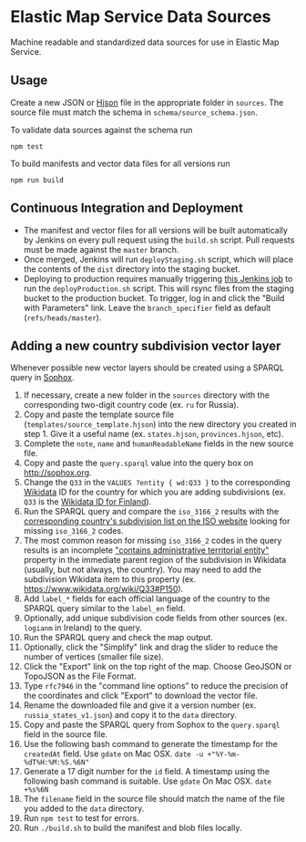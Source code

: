 # Elastic Map Service Data Sources

Machine readable and standardized data sources for use in Elastic Map Service.

## Usage

Create a new JSON or [Hjson](http://hjson.org) file in the appropriate folder in `sources`. The source file must match the schema in `schema/source_schema.json`.

To validate data sources against the schema run

```node
npm test
```

To build manifests and vector data files for all versions run

```node
npm run build
```

## Continuous Integration and Deployment

- The manifest and vector files for all versions will be built automatically by Jenkins on every pull request using the `build.sh` script. Pull requests must be made against the `master` branch. 
- Once merged, Jenkins will run `deployStaging.sh` script, which will place the contents of the `dist` directory into the staging bucket.
- Deploying to production requires manually triggering [this Jenkins job](https://kibana-ci.elastic.co/job/elastic+ems-file-service+deploy/) to run the `deployProduction.sh` script. This will rsync files from the staging bucket to the production bucket. To trigger, log in and click the "Build with Parameters" link. Leave the `branch_specifier` field as default (`refs/heads/master`).

## Adding a new country subdivision vector layer

Whenever possible new vector layers should be created using a SPARQL query in [Sophox](http://sophox.org). 

1. If necessary, create a new folder in the `sources` directory with the corresponding two-digit country code (ex. `ru` for Russia).
2. Copy and paste the template source file (`templates/source_template.hjson`) into the new directory you created in step 1. Give it a useful name (ex. `states.hjson`, `provinces.hjson`, etc).
3. Complete the `note`, `name` and `humanReadableName` fields in the new source file.
4. Copy and paste the `query.sparql` value into the query box on http://sophox.org. 
5. Change the `Q33` in the `VALUES ?entity { wd:Q33 }` to the corresponding [Wikidata](https://www.wikidata.org) ID for the country for which you are adding subdivisions (ex. `Q33` is the [Wikidata ID for Finland](https://www.wikidata.org/wiki/Q33)).
6. Run the SPARQL query and compare the `iso_3166_2` results with the [corresponding country's subdivision list on the ISO website](https://www.iso.org/obp/ui/#search) looking for missing `iso_3166_2` codes.
7. The most common reason for missing `iso_3166_2` codes in the query results is an incomplete ["contains administrative territorial entity"](https://www.wikidata.org/wiki/Property:P150) property in the immediate parent region of the subdivision in Wikidata (usually, but not always, the country). You may need to add the subdivision Wikidata item to this property (ex. https://www.wikidata.org/wiki/Q33#P150).
8. Add `label_*` fields for each official language of the country to the SPARQL query similar to the `label_en` field.
9. Optionally, add unique subdivision code fields from other sources (ex. `logianm` in Ireland) to the query.
10. Run the SPARQL query and check the map output.
11. Optionally, click the "Simplify" link and drag the slider to reduce the number of vertices (smaller file size). 
12. Click the "Export" link on the top right of the map. Choose GeoJSON or TopoJSON as the File Format. 
13. Type `rfc7946` in the "command line options" to reduce the precision of the coordinates and click "Export" to download the vector file.
14. Rename the downloaded file and give it a version number (ex. `russia_states_v1.json`) and copy it to the `data` directory. 
15. Copy and paste the SPARQL query from Sophox to the `query.sparql` field in the source file.
16. Use the following bash command to generate the timestamp for the `createdAt` field. Use `gdate` on Mac OSX.
`date -u +"%Y-%m-%dT%H:%M:%S.%6N"`
17. Generate a 17 digit number for the `id` field. A timestamp using the following bash command is suitable. Use `gdate` On Mac OSX. 
`date +%s%6N` 
18. The `filename` field in the source file should match the name of the file you added to the `data` directory.
19. Run `npm test` to test for errors.
20. Run `./build.sh` to build the manifest and blob files locally.
